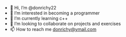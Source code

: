 - 👋 Hi, I’m @donrichy22
- 👀 I’m interested in becoming a programmer
- 🌱 I’m currently learning c++
- 💞️ I’m looking to collaborate on projects and exercises
- 📫 How to reach me donrichy@ymail.com

<!---
donrichy22/donrichy22 is a ✨ special ✨ repository because its `README.md` (this file) appears on your GitHub profile.
You can click the Preview link to take a look at your changes.
--->
